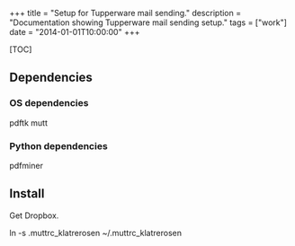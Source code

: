 +++
title = "Setup for Tupperware mail sending."
description = "Documentation showing Tupperware mail sending setup."
tags = ["work"]
date = "2014-01-01T10:00:00"
+++

[TOC]

## Dependencies

### OS dependencies
pdftk
mutt


### Python dependencies
pdfminer


## Install

Get Dropbox.

ln -s .muttrc_klatrerosen ~/.muttrc_klatrerosen


